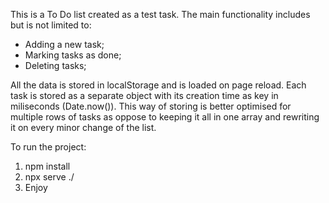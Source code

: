 This is a To Do list created as a test task. The main functionality includes but is not limited to:
- Adding a new task;
- Marking tasks as done;
- Deleting tasks;

All the data is stored in localStorage and is loaded on page reload. Each task is stored as a separate object with its creation time as key in miliseconds (Date.now()). This way of storing is better optimised for multiple rows of tasks as oppose to keeping it all in one array and rewriting it on every minor change of the list. 

To run the project: 
1. npm install
2. npx serve ./
3. Enjoy